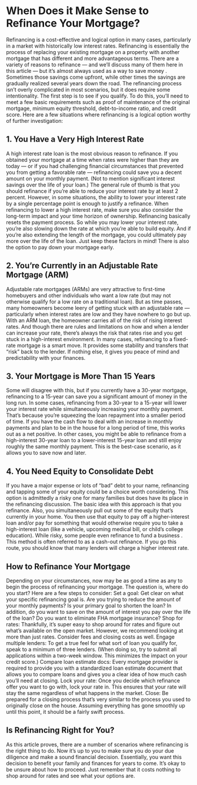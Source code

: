 # When Does it Make Sense to Refinance Your Mortgage?
Refinancing is a cost-effective and logical option in many cases, particularly in a market with historically low interest rates.
Refinancing is essentially the process of replacing your existing mortgage on a property with another mortgage that has different and more advantageous terms.
There are a variety of reasons to refinance — and we’ll discuss many of them here in this article — but it’s almost always used as a way to save money . Sometimes those savings come upfront, while other times the savings are gradually realized several years down the road.
The refinancing process isn’t overly complicated in most scenarios, but it does require some intentionality. The first step is to see if you qualify. To do this, you’ll need to meet a few basic requirements such as proof of maintenance of the original mortgage, minimum equity threshold, debt-to-income ratio, and credit score.
Here are a few situations where refinancing is a logical option worthy of further investigation:
## 1. You Have a Very High Interest Rate
A high interest rate loan is the most obvious reason to refinance. If you obtained your mortgage at a time when rates were higher than they are today — or if you had challenging financial circumstances that prevented you from getting a favorable rate — refinancing could save you a decent amount on your monthly payment. (Not to mention significant interest savings over the life of your loan.)
The general rule of thumb is that you should refinance if you’re able to reduce your interest rate by at least 2 percent. However, in some situations, the ability to lower your interest rate by a single percentage point is enough to justify a refinance.
When refinancing to lower a high interest rate, make sure you also consider the long-term impact and your time horizon of ownership. Refinancing basically resets the payment process. So while you may lower your interest rate, you’re also slowing down the rate at which you’re able to build equity. And if you’re also extending the length of the mortgage, you could ultimately pay more over the life of the loan. Just keep these factors in mind! There is also the option to pay down your mortgage early.
## 2. You’re Currently in an Adjustable Rate Mortgage (ARM)
Adjustable rate mortgages (ARMs) are very attractive to first-time homebuyers and other individuals who want a low rate (but may not otherwise qualify for a low rate on a traditional loan). But as time passes, many homeowners become leery of getting stuck with an adjustable rate — particularly when interest rates are low and they have nowhere to go but up.
With an ARM loan, the homeowner carries all of the risk of rising interest rates. And though there are rules and limitations on how and when a lender can increase your rate, there’s always the risk that rates rise and you get stuck in a high-interest environment.
In many cases, refinancing to a fixed-rate mortgage is a smart move. It provides some stability and transfers that “risk” back to the lender. If nothing else, it gives you peace of mind and predictability with your finances.
## 3. Your Mortgage is More Than 15 Years
Some will disagree with this, but if you currently have a 30-year mortgage, refinancing to a 15-year can save you a significant amount of money in the long run.
In some cases, refinancing from a 30-year to a 15-year will lower your interest rate while simultaneously increasing your monthly payment. That’s because you’re squeezing the loan repayment into a smaller period of time. If you have the cash flow to deal with an increase in monthly payments and plan to be in the house for a long period of time, this works out as a net positive.
In other cases, you might be able to refinance from a high-interest 30-year loan to a lower-interest 15-year loan and still enjoy roughly the same monthly payment. This is the best-case scenario, as it allows you to save now and later.
## 4. You Need Equity to Consolidate Debt
If you have a major expense or lots of “bad” debt to your name, refinancing and tapping some of your equity could be a choice worth considering. This option is admittedly a risky one for many families but does have its place in the refinancing discussion.
The basic idea with this approach is that you refinance. Also, you simultaneously pull out some of the equity that’s currently in your home. You then use that equity to pay off a higher-interest loan and/or pay for something that would otherwise require you to take a high-interest loan (like a vehicle, upcoming medical bill, or child’s college education). While risky, some people even refinance to fund a business .
This method is often referred to as a cash-out refinance. If you go this route, you should know that many lenders will charge a higher interest rate.
## How to Refinance Your Mortgage
Depending on your circumstances, now may be as good a time as any to begin the process of refinancing your mortgage. The question is, where do you start?
Here are a few steps to consider:
Set a goal: Get clear on what your specific refinancing goal is. Are you trying to reduce the amount of your monthly payments? Is your primary goal to shorten the loan? In addition, do you want to save on the amount of interest you pay over the life of the loan? Do you want to eliminate FHA mortgage insurance?
Shop for rates: Thankfully, it’s super easy to shop around for rates and figure out what’s available on the open market. However, we recommend looking at more than just rates. Consider fees and closing costs as well.
Engage multiple lenders: To get a true feel for what sort of loan you qualify for, speak to a minimum of three lenders. (When doing so, try to submit all applications within a two-week window. This minimizes the impact on your credit score.)
Compare loan estimate docs: Every mortgage provider is required to provide you with a standardized loan estimate document that allows you to compare loans and gives you a clear idea of how much cash you’ll need at closing.
Lock your rate: Once you decide which refinance offer you want to go with, lock your rate in. This ensures that your rate will stay the same regardless of what happens in the market.
Close: Be prepared for a closing process that’s very similar to the process you used to originally close on the house. Assuming everything has gone smoothly up until this point, it should be a fairly swift process.
## Is Refinancing Right for You?
As this article proves, there are a number of scenarios where refinancing is the right thing to do. Now it’s up to you to make sure you do your due diligence and make a sound financial decision. Essentially, you want this decision to benefit your family and finances for years to come. It’s okay to be unsure about how to proceed. Just remember that it costs nothing to shop around for rates and see what your options are.
